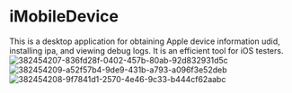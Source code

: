 # iMobileDevice
This is a desktop application for obtaining Apple device information udid, installing ipa, and viewing debug logs. It is an efficient tool for iOS testers.
![382454207-836fd28f-0402-457b-80ab-92d832931d5c](https://github.com/user-attachments/assets/5b1b7f62-1265-412c-a9ff-936ab341e65e)
![382454209-a52f57b4-9de9-431b-a793-a096f3e52deb](https://github.com/user-attachments/assets/bdea62ca-af23-443e-8546-49033613bc3f)
![382454208-9f7841d1-2570-4e46-9c33-b444cf62aabc](https://github.com/user-attachments/assets/8e086247-fa73-4858-88fe-59c67ebf3156)
